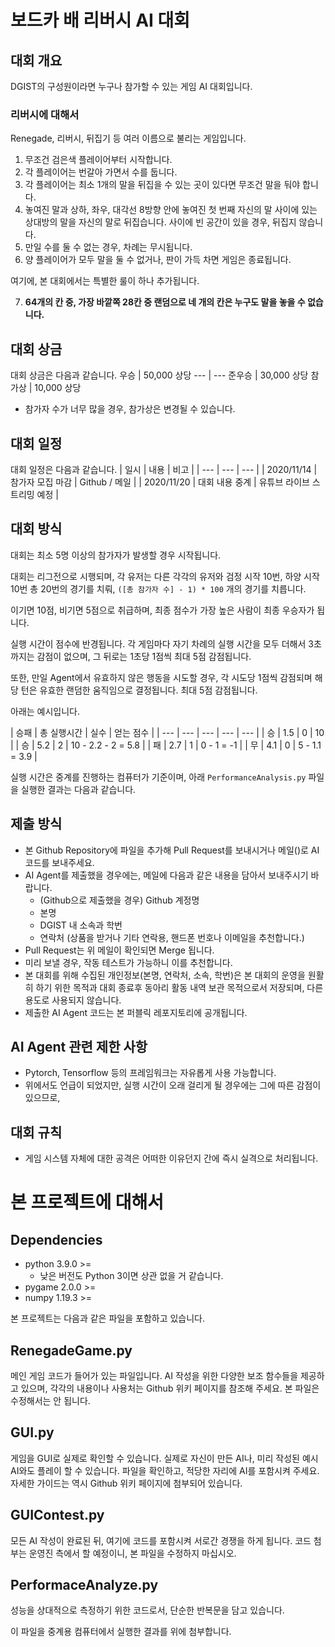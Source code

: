 # 보드카 배 리버시 AI 대회
## 대회 개요
DGIST의 구성원이라면 누구나 참가할 수 있는 게임 AI 대회입니다.

### 리버시에 대해서
Renegade, 리버시, 뒤집기 등 여러 이름으로 불리는 게임입니다.

1. 무조건 검은색 플레이어부터 시작합니다.
2. 각 플레이어는 번갈아 가면서 수를 둡니다.
3. 각 플레이어는 최소 1개의 말을 뒤집을 수 있는 곳이 있다면 무조건 말을 둬야 합니다.
4. 놓여진 말과 상하, 좌우, 대각선 8방향 안에 놓여진 첫 번째 자신의 말 사이에 있는 상대방의 말을 자신의 말로 뒤집습니다. 사이에 빈 공간이 있을 경우, 뒤집지 않습니다.
5. 만일 수를 둘 수 없는 경우, 차례는 무시됩니다.
6. 양 플레이어가 모두 말을 둘 수 없거나, 판이 가득 차면 게임은 종료됩니다.

여기에, 본 대회에서는 특별한 룰이 하나 추가됩니다.

7. **64개의 칸 중, 가장 바깥쪽 28칸 중 랜덤으로 네 개의 칸은 누구도 말을 놓을 수 없습니다.**


## 대회 상금
대회 상금은 다음과 같습니다.
우승 | 50,000 상당
--- | ---
준우승 | 30,000 상당
참가상 | 10,000 상당 
* 참가자 수가 너무 많을 경우, 참가상은 변경될 수 있습니다.

## 대회 일정
대회 일정은 다음과 같습니다.
| 일시 | 내용 | 비고 |
| --- | --- | --- |
| 2020/11/14 | 참가자 모집 마감 | Github / 메일 |
| 2020/11/20 | 대회 내용 중계 | 유튜브 라이브 스트리밍 예정 |

## 대회 방식
대회는 최소 5명 이상의 참가자가 발생할 경우 시작됩니다.

대회는 리그전으로 시행되며, 각 유저는 다른 각각의 유저와 검정 시작 10번, 하양 시작 10번 총 20번의 경기를 치뤄, `([총 참가자 수] - 1) * 100` 개의 경기를 치릅니다.

이기면 10점, 비기면 5점으로 취급하며, 최종 점수가 가장 높은 사람이 최종 우승자가 됩니다.

실행 시간이 점수에 반경됩니다. 각 게임마다 자기 차례의 실행 시간을 모두 더해서 3초까지는 감점이 없으며, 그 뒤로는 1초당 1점씩 최대 5점 감점됩니다.

또한, 만일 Agent에서 유효하지 않은 행동을 시도할 경우, 각 시도당 1점씩 감점되며 해당 턴은 유효한 랜덤한 움직임으로 결정됩니다. 최대 5점 감점됩니다.

아래는 예시입니다.

| 승패 | 총 실행시간 | 실수 | 얻는 점수 |
| --- | --- | --- | --- | --- |
| 승 | 1.5 | 0 | 10 |
| 승 | 5.2 | 2 | 10 - 2.2 - 2 = 5.8 |
| 패 | 2.7 | 1 | 0 - 1 = -1 |
| 무 | 4.1 | 0 | 5 - 1.1 = 3.9 |

실행 시간은 중계를 진행하는 컴퓨터가 기준이며, 아래 `PerformanceAnalysis.py` 파일을 실행한 결과는 다음과 같습니다.

## 제출 방식
* 본 Github Repository에 파일을 추가해 Pull Request를 보내시거나 메일()로 AI 코드를 보내주세요. 
* AI Agent를 제출했을 경우에는, 메일에 다음과 같은 내용을 담아서 보내주시기 바랍니다.
  * (Github으로 제출했을 경우) Github 계정명
  * 본명
  * DGIST 내 소속과 학번
  * 연락처 (상품을 받거나 기타 연락용, 핸드폰 번호나 이메일을 추천합니다.)
* Pull Request는 위 메일이 확인되면 Merge 됩니다.
* 미리 보낼 경우, 작동 테스트가 가능하니 이를 추천합니다.
* 본 대회를 위해 수집된 개인정보(본명, 연락처, 소속, 학번)은 본 대회의 운영을 원활히 하기 위한 목적과 대회 종료후 동아리 활동 내역 보관 목적으로서 저장되며, 다른 용도로 사용되지 않습니다.
* 제출한 AI Agent 코드는 본 퍼블릭 레포지토리에 공개됩니다.

## AI Agent 관련 제한 사항
* Pytorch, Tensorflow 등의 프레임워크는 자유롭게 사용 가능합니다.
* 위에서도 언급이 되었지만, 실행 시간이 오래 걸리게 될 경우에는 그에 따른 감점이 있으므로, 

## 대회 규칙
* 게임 시스템 자체에 대한 공격은 어떠한 이유던지 간에 즉시 실격으로 처리됩니다.

# 본 프로젝트에 대해서
## Dependencies

* python 3.9.0 >=
  * 낮은 버전도 Python 3이면 상관 없을 거 같습니다.
* pygame 2.0.0 >=
* numpy 1.19.3 >=

본 프로젝트는 다음과 같은 파일을 포함하고 있습니다.

## RenegadeGame.py
메인 게임 코드가 들어가 있는 파일입니다. AI 작성을 위한 다양한 보조 함수들을 제공하고 있으며, 각각의 내용이나 사용처는 Github 위키 페이지를 참조해 주세요. 본 파일은 수정해서는 안 됩니다.

## GUI.py
게임을 GUI로 실제로 확인할 수 있습니다. 실제로 자신이 만든 AI나, 미리 작성된 예시 AI와도 플레이 할 수 있습니다. 파일을 확인하고, 적당한 자리에 AI를 포함시켜 주세요. 자세한 가이드는 역시 Github 위키 페이지에 첨부되어 있습니다.

## GUIContest.py
모든 AI 작성이 완료된 뒤, 여기에 코드를 포함시켜 서로간 경쟁을 하게 됩니다. 코드 첨부는 운영진 측에서 할 예정이니, 본 파일을 수정하지 마십시오.

## PerformaceAnalyze.py
성능을 상대적으로 측정하기 위한 코드로서, 단순한 반복문을 담고 있습니다.

이 파일을 중계용 컴퓨터에서 실행한 결과를 위에 첨부합니다.